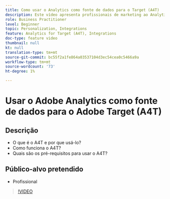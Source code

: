 ```yaml
---
title: Como usar o Analytics como fonte de dados para o Target (A4T)
description: Este vídeo apresenta profissionais de marketing ao Analytics for Target (A4T).
role: Business Practitioner
level: Beginner
topic: Personalization, Integrations
feature: Analytics for Target (A4T), Integrations
doc-type: feature video
thumbnail: null
kt: null
translation-type: tm+mt
source-git-commit: bc55f2a1fe864a03537104d3ec54cea0c5466a9a
workflow-type: tm+mt
source-wordcount: '73'
ht-degree: 1%

---
```



# Usar o Adobe Analytics como fonte de dados para o Adobe Target (A4T)

## Descrição

* O que é o A4T e por que usá-lo?
* Como funciona o A4T?
* Quais são os pré-requisitos para usar o A4T?

## Público-alvo pretendido

* Profissional

>[!VIDEO](https://video.tv.adobe.com/v/17384/?quality=12)
